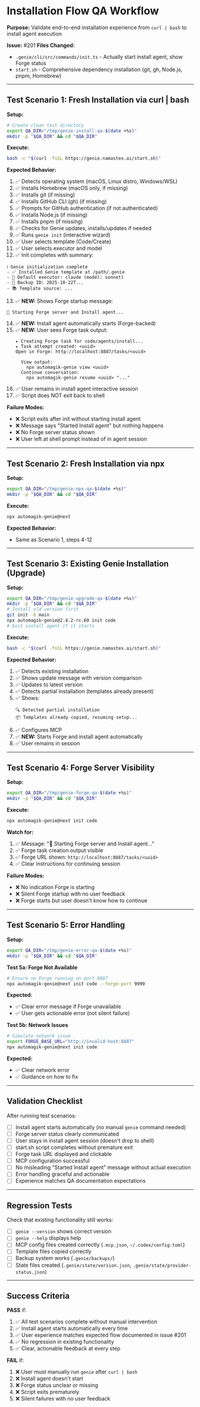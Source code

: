 # Installation Flow QA Workflow

**Purpose:** Validate end-to-end installation experience from `curl | bash` to install agent execution

**Issue:** #201
**Files Changed:**
- `.genie/cli/src/commands/init.ts` - Actually start install agent, show Forge status
- `start.sh` - Comprehensive dependency installation (git, gh, Node.js, pnpm, Homebrew)

---

## Test Scenario 1: Fresh Installation via curl | bash

**Setup:**
```bash
# Create clean test directory
export QA_DIR="/tmp/genie-install-qa-$(date +%s)"
mkdir -p "$QA_DIR" && cd "$QA_DIR"
```

**Execute:**
```bash
bash -c "$(curl -fsSL https://genie.namastex.ai/start.sh)"
```

**Expected Behavior:**
1. ✅ Detects operating system (macOS, Linux distro, Windows/WSL)
2. ✅ Installs Homebrew (macOS only, if missing)
3. ✅ Installs git (if missing)
4. ✅ Installs GitHub CLI (gh) (if missing)
5. ✅ Prompts for GitHub authentication (if not authenticated)
6. ✅ Installs Node.js (if missing)
7. ✅ Installs pnpm (if missing)
8. ✅ Checks for Genie updates, installs/updates if needed
9. ✅ Runs `genie init` (interactive wizard)
10. ✅ User selects template (Code/Create)
11. ✅ User selects executor and model
12. ✅ Init completes with summary:
   ```
   ℹ️ Genie initialization complete
   - ✅ Installed Genie template at /path/.genie
   - 🔌 Default executor: claude (model: sonnet)
   - 💾 Backup ID: 2025-10-22T...
   - 📚 Template source: ...
   ```
13. ✅ **NEW:** Shows Forge startup message:
   ```
   🚀 Starting Forge server and Install agent...
   ```
14. ✅ **NEW:** Install agent automatically starts (Forge-backed)
15. ✅ **NEW:** User sees Forge task output:
    ```
    ▸ Creating Forge task for code/agents/install...
    ▸ Task attempt created: <uuid>
    Open in Forge: http://localhost:8887/tasks/<uuid>

      View output:
        npx automagik-genie view <uuid>
      Continue conversation:
        npx automagik-genie resume <uuid> "..."
    ```
16. ✅ User remains in install agent interactive session
17. ✅ Script does NOT exit back to shell

**Failure Modes:**
- ❌ Script exits after init without starting install agent
- ❌ Message says "Started Install agent" but nothing happens
- ❌ No Forge server status shown
- ❌ User left at shell prompt instead of in agent session

---

## Test Scenario 2: Fresh Installation via npx

**Setup:**
```bash
export QA_DIR="/tmp/genie-npx-qa-$(date +%s)"
mkdir -p "$QA_DIR" && cd "$QA_DIR"
```

**Execute:**
```bash
npx automagik-genie@next
```

**Expected Behavior:**
- Same as Scenario 1, steps 4-12

---

## Test Scenario 3: Existing Genie Installation (Upgrade)

**Setup:**
```bash
export QA_DIR="/tmp/genie-upgrade-qa-$(date +%s)"
mkdir -p "$QA_DIR" && cd "$QA_DIR"
# Install old version first
git init -b main
npx automagik-genie@2.4.2-rc.60 init code
# Exit install agent if it starts
```

**Execute:**
```bash
bash -c "$(curl -fsSL https://genie.namastex.ai/start.sh)"
```

**Expected Behavior:**
1. ✅ Detects existing installation
2. ✅ Shows update message with version comparison
3. ✅ Updates to latest version
4. ✅ Detects partial installation (templates already present)
5. ✅ Shows:
   ```
   🔍 Detected partial installation
   📦 Templates already copied, resuming setup...
   ```
6. ✅ Configures MCP
7. ✅ **NEW:** Starts Forge and install agent automatically
8. ✅ User remains in session

---

## Test Scenario 4: Forge Server Visibility

**Setup:**
```bash
export QA_DIR="/tmp/genie-forge-qa-$(date +%s)"
mkdir -p "$QA_DIR" && cd "$QA_DIR"
```

**Execute:**
```bash
npx automagik-genie@next init code
```

**Watch for:**
1. ✅ Message: "🚀 Starting Forge server and Install agent..."
2. ✅ Forge task creation output visible
3. ✅ Forge URL shown: `http://localhost:8887/tasks/<uuid>`
4. ✅ Clear instructions for continuing session

**Failure Modes:**
- ❌ No indication Forge is starting
- ❌ Silent Forge startup with no user feedback
- ❌ Forge starts but user doesn't know how to continue

---

## Test Scenario 5: Error Handling

**Setup:**
```bash
export QA_DIR="/tmp/genie-error-qa-$(date +%s)"
mkdir -p "$QA_DIR" && cd "$QA_DIR"
```

**Test 5a: Forge Not Available**
```bash
# Ensure no Forge running on port 8887
npx automagik-genie@next init code --forge-port 9999
```

**Expected:**
- ✅ Clear error message if Forge unavailable
- ✅ User gets actionable error (not silent failure)

**Test 5b: Network Issues**
```bash
# Simulate network issue
export FORGE_BASE_URL="http://invalid-host:8887"
npx automagik-genie@next init code
```

**Expected:**
- ✅ Clear network error
- ✅ Guidance on how to fix

---

## Validation Checklist

After running test scenarios:

- [ ] Install agent starts automatically (no manual `genie` command needed)
- [ ] Forge server status clearly communicated
- [ ] User stays in install agent session (doesn't drop to shell)
- [ ] start.sh script completes without premature exit
- [ ] Forge task URL displayed and clickable
- [ ] MCP configuration successful
- [ ] No misleading "Started Install agent" message without actual execution
- [ ] Error handling graceful and actionable
- [ ] Experience matches QA documentation expectations

---

## Regression Tests

Check that existing functionality still works:

- [ ] `genie --version` shows correct version
- [ ] `genie --help` displays help
- [ ] MCP config files created correctly (`.mcp.json`, `~/.codex/config.toml`)
- [ ] Template files copied correctly
- [ ] Backup system works (`.genie/backups/`)
- [ ] State files created (`.genie/state/version.json`, `.genie/state/provider-status.json`)

---

## Success Criteria

**PASS** if:
1. ✅ All test scenarios complete without manual intervention
2. ✅ Install agent starts automatically every time
3. ✅ User experience matches expected flow documented in issue #201
4. ✅ No regression in existing functionality
5. ✅ Clear, actionable feedback at every step

**FAIL** if:
1. ❌ User must manually run `genie` after `curl | bash`
2. ❌ Install agent doesn't start
3. ❌ Forge status unclear or missing
4. ❌ Script exits prematurely
5. ❌ Silent failures with no user feedback
